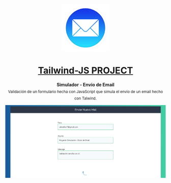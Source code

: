 <p align="center"><img src="https://raw.githubusercontent.com/TaynisRW/Simulador-Email-Tailwind-JS/main/img/favicon.png" alt="Logo" width="150" height="150" />
</p>
<h1 align="center"><a href="https://tailwind-form.netlify.app/" target="_blank">Tailwind-JS PROJECT</a></h1>
<p align="center"><b>Simulador - Envio de Email</b></br>
<sub>Validación de un formulario hecha con JavaScript que simula el envío de un email hecho con Talwind.</sub>
</p>

![Demo](https://raw.githubusercontent.com/TaynisRW/Simulador-Email-Tailwind-JS/main/img/Demo.png "Demo")

